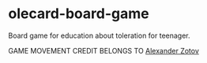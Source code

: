 # olecard-board-game
Board game for education about toleration for teenager.


GAME MOVEMENT CREDIT BELONGS TO [Alexander Zotov](https://youtu.be/W8ielU8iURI)
